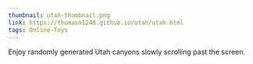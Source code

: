 ```yaml
---
thumbnail: utah-thumbnail.png
link: https://thomasm1248.github.io/utah/utah.html
tags: Online-Toys
---
```


Enjoy randomly generated Utah canyons slowly scrolling past the screen.
